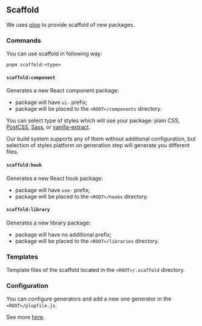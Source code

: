 ## Scaffold

We uses [plop](https://plopjs.com/) to provide scaffold of new packages.

### Commands

You can use scaffold in following way:

```shell
pnpm scaffold:<type>
```

#### `scaffold:component`

Generates a new React component package:

- package will have `ui-` prefix;
- package will be placed to the `<ROOT>/components` directory.

You can select type of styles which will use your package: plain CSS, [PostCSS](https://postcss.org/),
[Sass](https://sass-lang.com/), or [vanilla-extract](https://vanilla-extract.style/).

Our build system supports any of them without additional configuration, but selection of styles platform on generation
step will generate you different files.

#### `scaffold:hook`

Generates a new React hook package:

- package will have `use-` prefix;
- package will be placed to the `<ROOT>/hooks` directory.

#### `scaffold:library`

Generates a new library package:

- package will have no additional prefix;
- package will be placed to the `<ROOT>/libraries` directory.

### Templates

Template files of the scaffold located in the `<ROOT>/.scaffold` directory.

### Configuration

You can configure generators and add a new one generator in the `<ROOT>/plopfile.js`.

See more [here](https://plopjs.com/documentation/).
